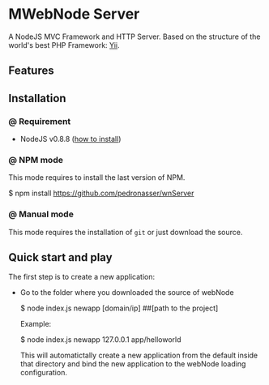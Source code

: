 MWebNode Server 
========

A NodeJS MVC Framework and HTTP Server. Based on the structure of the world's best PHP Framework: [Yii](http://yiiframework.com).

## Features

## Installation

### @ Requirement

 - NodeJS v0.8.8 ([how to install](https://github.com/joyent/nodejs))

### @ NPM mode

 This mode requires to install the last version of NPM.

   $ npm install https://github.com/pedronasser/wnServer

### @ Manual mode

 This mode requires the installation of `git` or just download the source.

## Quick start and play

 The first step is to create a new application:
 
 - Go to the folder where you downloaded the source of webNode
 
   $ node index.js newapp [domain/ip] ##[path to the project]

   Example:
   
   $ node index.js newapp 127.0.0.1 app/helloworld
   
   This will automatictally create a new application from the default inside that directory and bind the new application to the webNode loading configuration.

